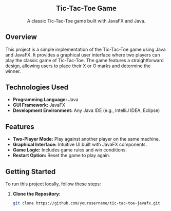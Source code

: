 <h2 align="center">Tic-Tac-Toe Game</h2>
<p align="center">A classic Tic-Tac-Toe game built with JavaFX and Java.</p>

## Overview

This project is a simple implementation of the Tic-Tac-Toe game using Java and JavaFX. It provides a graphical user interface where two players can play the classic game of Tic-Tac-Toe. The game features a straightforward design, allowing users to place their X or O marks and determine the winner.

## Technologies Used

- **Programming Language:** Java
- **GUI Framework:** JavaFX
- **Development Environment:** Any Java IDE (e.g., IntelliJ IDEA, Eclipse)

## Features

- **Two-Player Mode:** Play against another player on the same machine.
- **Graphical Interface:** Intuitive UI built with JavaFX components.
- **Game Logic:** Includes game rules and win conditions.
- **Restart Option:** Reset the game to play again.

## Getting Started

To run this project locally, follow these steps:

1. **Clone the Repository:**
   ```bash
   git clone https://github.com/yourusername/tic-tac-toe-javafx.git
